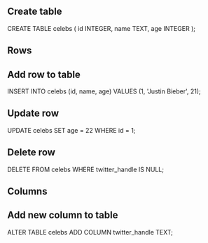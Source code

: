 
## Create table
CREATE TABLE celebs (
  id INTEGER,
  name TEXT,
  age INTEGER
  );


## Rows

  ## Add row to table
  INSERT INTO celebs (id, name, age)
    VALUES (1, 'Justin Bieber', 21);


  ## Update row
  UPDATE celebs
  SET age = 22
  WHERE id = 1;

  ## Delete row
  DELETE FROM celebs
  WHERE twitter_handle IS NULL;

## Columns

  ## Add new column to table
  ALTER TABLE celebs
  ADD COLUMN twitter_handle TEXT;
